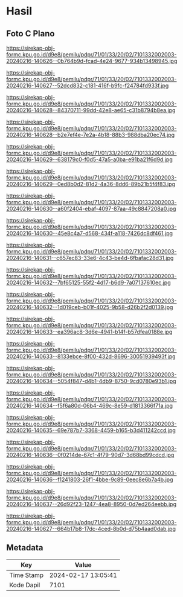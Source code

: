 # Hasil

## Foto C Plano

https://sirekap-obj-formc.kpu.go.id/d9e8/pemilu/pdpr/71/01/33/20/02/7101332002003-20240216-140626--0b764b9d-fcad-4e24-9677-934b13498945.jpg

https://sirekap-obj-formc.kpu.go.id/d9e8/pemilu/pdpr/71/01/33/20/02/7101332002003-20240216-140627--52dcd832-c181-416f-b9fc-f24784fd933f.jpg

https://sirekap-obj-formc.kpu.go.id/d9e8/pemilu/pdpr/71/01/33/20/02/7101332002003-20240216-140628--84370711-99dd-42e8-ae65-c31b8794b8ea.jpg

https://sirekap-obj-formc.kpu.go.id/d9e8/pemilu/pdpr/71/01/33/20/02/7101332002003-20240216-140628--b2e7ef4e-7e2a-4b18-88b3-988dba20ec74.jpg

https://sirekap-obj-formc.kpu.go.id/d9e8/pemilu/pdpr/71/01/33/20/02/7101332002003-20240216-140629--638179c0-f0d5-47a5-a0ba-e91ba21f6d9d.jpg

https://sirekap-obj-formc.kpu.go.id/d9e8/pemilu/pdpr/71/01/33/20/02/7101332002003-20240216-140629--0ed8b0d2-81d2-4a36-8dd6-89b21b5f4f83.jpg

https://sirekap-obj-formc.kpu.go.id/d9e8/pemilu/pdpr/71/01/33/20/02/7101332002003-20240216-140630--a60f2404-ebaf-4097-87aa-49c8847208a0.jpg

https://sirekap-obj-formc.kpu.go.id/d9e8/pemilu/pdpr/71/01/33/20/02/7101332002003-20240216-140630--45e8c4a7-d568-434f-a118-7426dc8df461.jpg

https://sirekap-obj-formc.kpu.go.id/d9e8/pemilu/pdpr/71/01/33/20/02/7101332002003-20240216-140631--c657ec83-33e6-4c43-be4d-6fbafac28d31.jpg

https://sirekap-obj-formc.kpu.go.id/d9e8/pemilu/pdpr/71/01/33/20/02/7101332002003-20240216-140632--7bf65125-55f2-4d17-b6d9-7a07137610ec.jpg

https://sirekap-obj-formc.kpu.go.id/d9e8/pemilu/pdpr/71/01/33/20/02/7101332002003-20240216-140632--1d019ceb-b01f-4025-9b58-d26b2f2d0139.jpg

https://sirekap-obj-formc.kpu.go.id/d9e8/pemilu/pdpr/71/01/33/20/02/7101332002003-20240216-140633--ea396ac8-3d6e-4941-b14f-b57dfea0188e.jpg

https://sirekap-obj-formc.kpu.go.id/d9e8/pemilu/pdpr/71/01/33/20/02/7101332002003-20240216-140633--8133ebce-8f00-432d-8696-30051939493f.jpg

https://sirekap-obj-formc.kpu.go.id/d9e8/pemilu/pdpr/71/01/33/20/02/7101332002003-20240216-140634--5054f847-d4b1-4db9-8750-9cd0780e93b1.jpg

https://sirekap-obj-formc.kpu.go.id/d9e8/pemilu/pdpr/71/01/33/20/02/7101332002003-20240216-140634--f5f6a80d-06b4-469c-8e59-d1813366f71a.jpg

https://sirekap-obj-formc.kpu.go.id/d9e8/pemilu/pdpr/71/01/33/20/02/7101332002003-20240216-140635--69e787b7-3368-4459-b165-b3d411242ccd.jpg

https://sirekap-obj-formc.kpu.go.id/d9e8/pemilu/pdpr/71/01/33/20/02/7101332002003-20240216-140636--0f0214de-67c1-4f79-90d7-3d68bd99cdcd.jpg

https://sirekap-obj-formc.kpu.go.id/d9e8/pemilu/pdpr/71/01/33/20/02/7101332002003-20240216-140636--f1241803-26f1-4bbe-9c89-0eec8e6b7a4b.jpg

https://sirekap-obj-formc.kpu.go.id/d9e8/pemilu/pdpr/71/01/33/20/02/7101332002003-20240216-140637--26d92f23-1247-4ea8-8950-0d7ed264eebb.jpg

https://sirekap-obj-formc.kpu.go.id/d9e8/pemilu/pdpr/71/01/33/20/02/7101332002003-20240216-140627--664b17b8-17dc-4ced-8b0d-d75b4aad0dab.jpg


## Metadata

| Key        | Value               |
| ---------- | ------------------- |
| Time Stamp | 2024-02-17 13:05:41 |
| Kode Dapil | 7101                |



